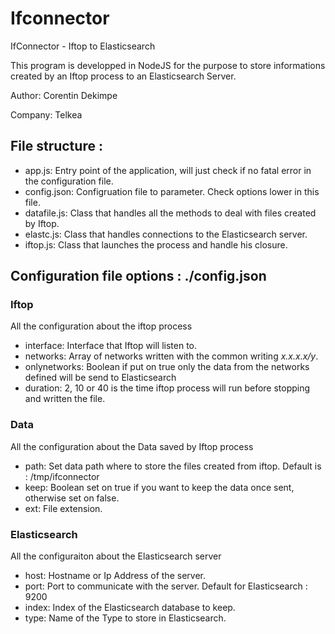 # Ifconnector
IfConnector - Iftop to Elasticsearch

This program is developped in NodeJS for the purpose to store informations
created by an Iftop process to an Elasticsearch Server.

Author: Corentin Dekimpe

Company: Telkea

## File structure :

* app.js: Entry point of the application, will just check if no fatal error in the configuration file.
* config.json: Configruation file to parameter. Check options lower in this file.
* datafile.js: Class that handles all the methods to deal with files created by Iftop.
* elastc.js: Class that handles connections to the Elasticsearch server.
* iftop.js: Class that launches the process and handle his closure.

## Configuration file options : ./config.json

### Iftop

All the configuration about the iftop process

* interface: Interface that Iftop will listen to.
* networks: Array of networks written with the common writing _x.x.x.x/y_.
* onlynetworks: Boolean if put on true only the data from the networks defined will be send to Elasticsearch
* duration: 2, 10 or 40 is the time iftop process will run before stopping and written the file.

### Data

All the configuration about the Data saved by Iftop process

* path: Set data path where to store the files created from iftop. Default is : /tmp/ifconnector
* keep: Boolean set on true if you want to keep the data once sent, otherwise set on false.
* ext: File extension.

### Elasticsearch

All the configuraiton about the Elasticsearch server

* host: Hostname or Ip Address of the server.
* port: Port to communicate with the server. Default for Elasticsearch : 9200
* index: Index of the Elasticsearch database to keep.
* type: Name of the Type to store in Elasticsearch.